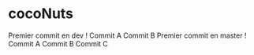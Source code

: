 # cocoNuts
Premier commit en dev !
Commit A
Commit B
Premier commit en master !
Commit A
Commit B
Commit C